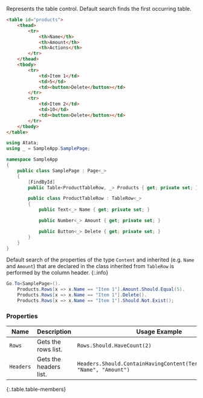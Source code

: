 Represents the table control. Default search finds the first occurring table.

```html
<table id="products">
    <thead>
        <tr>
            <th>Name</th>
            <th>Amount</th>
            <th>Actions</th>
        </tr>
    </thead>
    <tbody>
        <tr>
            <td>Item 1</td>
            <td>5</td>
            <td><button>Delete</button></td>
        </tr>
        <tr>
            <td>Item 2</td>
            <td>10</td>
            <td><button>Delete</button></td>
        </tr>
    </tbody>
</table>
```
```cs
using Atata;
using _ = SampleApp.SamplePage;

namespace SampleApp
{
    public class SamplePage : Page<_>
    {
        [FindById]
        public Table<ProductTableRow, _> Products { get; private set; }

        public class ProductTableRow : TableRow<_>
        {
            public Text<_> Name { get; private set; }

            public Number<_> Amount { get; private set; }

            public Button<_> Delete { get; private set; }
        }
    }
}
```

Default search of the properties of the type `Content` and inherited (e.g. `Name` and `Amount`) that are declared in the class inherited from `TableRow` is performed by the column header.
{:.info}

``` cs
Go.To<SamplePage>().
    Products.Rows[x => x.Name == "Item 1"].Amount.Should.Equal(5).
    Products.Rows[x => x.Name == "Item 1"].Delete().
    Products.Rows[x => x.Name == "Item 1"].Should.Not.Exist();
```

### Properties

Name | Description | Usage Example
---- | ----------- | -------------
`Rows` | Gets the rows list. | `Rows.Should.HaveCount(2)`
`Headers` | Gets the headers list. | `Headers.Should.ContainHavingContent(TermMatch.Equals, "Name", "Amount")`
{:.table.table-members}